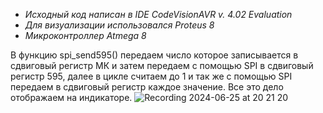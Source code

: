 - _Исходный код написан в IDE CodeVisionAVR v. 4.02 Evaluation_
- _Для визуализации использовался Proteus 8_
- _Микроконтроллер Atmega 8_

В функцию spi_send595() передаем число которое записывается в сдвиговый регистр МК и затем передаем с помощью SPI в сдвиговый регистр 595,
далее в цикле считаем до 1 и так же с помощью SPI передаем в сдвиговый регистр каждое значение. Все это дело отображаем на индикаторе.
![Recording 2024-06-25 at 20 21 20](https://github.com/FedchenkoM/AVR_microchip/assets/73774460/78f8be72-d901-4cd6-990e-00686153139d)
